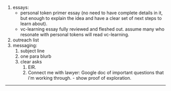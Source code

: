 1. essays:
	- personal token primer essay (no need to have complete details in it, but enough to explain the idea and have a clear set of next steps to learn about).
	- vc-learning essay fully reviewed and fleshed out. assume many who resonate with personal tokens will read vc-learning.
2. outreach list
3. messaging:
	1. subject line
	2. one para blurb
	3. clear asks
		1. EIR.
		2. Connect me with lawyer: Google doc of important questions that i'm working through. - show proof of exploration.

---


